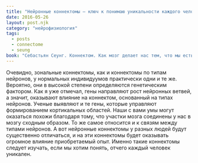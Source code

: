 ```yaml
---
title: "Нейронные коннектомы – ключ к понимаю уникальности каждого человека"
date: 2016-05-26
layout: post.njk
category: "нейрофизиология"
tags:
  - posts
  - connectome
  - seung
book: "Себастьян Сеунг. Коннектом. Как мозг делает нас тем, что мы есть"
---
```


Очевидно, зональные коннектомы, как и коннектомы по типам нейронов, у нормальных индивидуумов практически одни и те же. Вероятно, они в высокой степени определяются генетическим фактором. Как я уже отмечал, гены направляют рост нейронных ветвей, а значит, оказывают влияние на коннектом, основанный на типах нейронов. Ученые выявляют и те гены, которые управляют формированием кортикальных областей. Наши с вами умы могут оказаться похожи благодаря тому, что участки мозга соединены у нас в мозгу сходным образом. То же самое относится и к связям между типами нейронов. А вот нейронные коннектомы у разных людей будут существенно отличаться, и на эти коннектомы будет оказывать огромное влияние приобретаемый опыт. Именно такие коннектомы следует изучать, если мы хотим понять, отчего каждый человек уникален.
